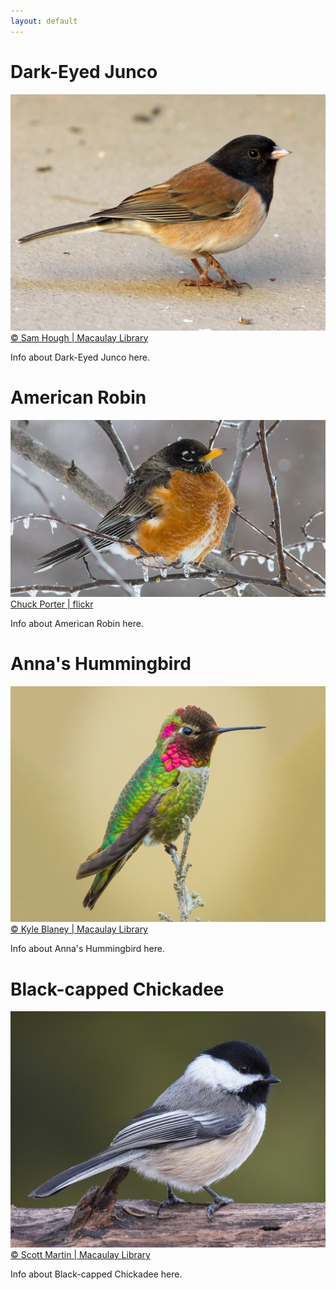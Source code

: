 ```yaml
---
layout: default
---
```



# Dark-Eyed Junco

![Dark-Eyed Junco](/Junco.jpg)
[© Sam Hough | Macaulay Library](https://macaulaylibrary.org/asset/38293181)

Info about Dark-Eyed Junco here.


# American Robin

![American Robin](/AmericanRobin.jpg)
[Chuck Porter | flickr](https://www.flickr.com/photos/silvergrainphotography/12917363113/)


Info about American Robin here.


# Anna's Hummingbird

![Anna's Hummingbird](/AnnasHummingbird.jpg)
[© Kyle Blaney | Macaulay Library](https://macaulaylibrary.org/asset/45345081?__hstc=75100365.64ea8eafa1bcf32136cab66703f3a425.1552785874831.1552785874831.1552855282095.2&__hssc=75100365.8.1552855282095&__hsfp=4236396196#_ga=2.69340373.450141043.1552785874-790345694.1552785873)


Info about Anna's Hummingbird here.


# Black-capped Chickadee

![Black-capped Chickadee](/BlackCappedChickadee.jpg)
[© Scott Martin | Macaulay Library](https://macaulaylibrary.org/asset/47337851)

Info about Black-capped Chickadee here.



